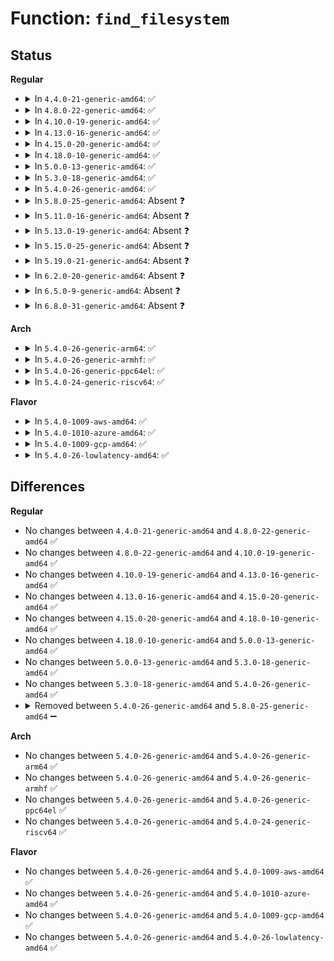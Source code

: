 # Function: <code>find_filesystem</code>

## Status
<b>Regular</b>
<ul>
<li>
<details>
<summary>In <code>4.4.0-21-generic-amd64</code>: ✅</summary>

```c
struct file_system_type * * find_filesystem(const char * name, unsigned int len)
```

```json
{
  "name": "find_filesystem",
  "collision_type": "Unique Static",
  "inline_type": "No",
  "funcs": [
    {
      "addr": 18446744071581118576,
      "name": "find_filesystem",
      "external": false,
      "loc": "fs/filesystems.c:46",
      "file": "fs/filesystems.c",
      "inline": "seen, unknown",
      "caller_inline": [],
      "caller_func": [
        "fs/filesystems.c:__get_fs_type"
      ]
    }
  ],
  "symbols": [
    {
      "addr": 18446744071581118576,
      "name": "find_filesystem",
      "section": ".text",
      "bind": "STB_LOCAL",
      "size": 106
    }
  ]
}
```
</details>
</li>
<li>
<details>
<summary>In <code>4.8.0-22-generic-amd64</code>: ✅</summary>

```c
struct file_system_type * * find_filesystem(const char * name, unsigned int len)
```

```json
{
  "name": "find_filesystem",
  "collision_type": "Unique Static",
  "inline_type": "No",
  "funcs": [
    {
      "addr": 18446744071581284304,
      "name": "find_filesystem",
      "external": false,
      "loc": "fs/filesystems.c:46",
      "file": "fs/filesystems.c",
      "inline": "seen, unknown",
      "caller_inline": [],
      "caller_func": [
        "fs/filesystems.c:__get_fs_type"
      ]
    }
  ],
  "symbols": [
    {
      "addr": 18446744071581284304,
      "name": "find_filesystem",
      "section": ".text",
      "bind": "STB_LOCAL",
      "size": 98
    }
  ]
}
```
</details>
</li>
<li>
<details>
<summary>In <code>4.10.0-19-generic-amd64</code>: ✅</summary>

```c
struct file_system_type * * find_filesystem(const char * name, unsigned int len)
```

```json
{
  "name": "find_filesystem",
  "collision_type": "Unique Static",
  "inline_type": "No",
  "funcs": [
    {
      "addr": 18446744071581362720,
      "name": "find_filesystem",
      "external": false,
      "loc": "fs/filesystems.c:46",
      "file": "fs/filesystems.c",
      "inline": "seen, unknown",
      "caller_inline": [],
      "caller_func": [
        "fs/filesystems.c:__get_fs_type"
      ]
    }
  ],
  "symbols": [
    {
      "addr": 18446744071581362720,
      "name": "find_filesystem",
      "section": ".text",
      "bind": "STB_LOCAL",
      "size": 98
    }
  ]
}
```
</details>
</li>
<li>
<details>
<summary>In <code>4.13.0-16-generic-amd64</code>: ✅</summary>

```c
struct file_system_type * * find_filesystem(const char * name, unsigned int len)
```

```json
{
  "name": "find_filesystem",
  "collision_type": "Unique Static",
  "inline_type": "No",
  "funcs": [
    {
      "addr": 18446744071581418016,
      "name": "find_filesystem",
      "external": false,
      "loc": "fs/filesystems.c:47",
      "file": "fs/filesystems.c",
      "inline": "seen, unknown",
      "caller_inline": [],
      "caller_func": [
        "fs/filesystems.c:__get_fs_type",
        "fs/filesystems.c:register_filesystem"
      ]
    }
  ],
  "symbols": [
    {
      "addr": 18446744071581418016,
      "name": "find_filesystem",
      "section": ".text",
      "bind": "STB_LOCAL",
      "size": 98
    }
  ]
}
```
</details>
</li>
<li>
<details>
<summary>In <code>4.15.0-20-generic-amd64</code>: ✅</summary>

```c
struct file_system_type * * find_filesystem(const char * name, unsigned int len)
```

```json
{
  "name": "find_filesystem",
  "collision_type": "Unique Static",
  "inline_type": "No",
  "funcs": [
    {
      "addr": 18446744071581559584,
      "name": "find_filesystem",
      "external": false,
      "loc": "fs/filesystems.c:48",
      "file": "fs/filesystems.c",
      "inline": "seen, unknown",
      "caller_inline": [],
      "caller_func": [
        "fs/filesystems.c:__get_fs_type",
        "fs/filesystems.c:register_filesystem"
      ]
    }
  ],
  "symbols": [
    {
      "addr": 18446744071581559584,
      "name": "find_filesystem",
      "section": ".text",
      "bind": "STB_LOCAL",
      "size": 98
    }
  ]
}
```
</details>
</li>
<li>
<details>
<summary>In <code>4.18.0-10-generic-amd64</code>: ✅</summary>

```c
struct file_system_type * * find_filesystem(const char * name, unsigned int len)
```

```json
{
  "name": "find_filesystem",
  "collision_type": "Unique Static",
  "inline_type": "No",
  "funcs": [
    {
      "addr": 18446744071581715760,
      "name": "find_filesystem",
      "external": false,
      "loc": "fs/filesystems.c:48",
      "file": "fs/filesystems.c",
      "inline": "seen, unknown",
      "caller_inline": [],
      "caller_func": [
        "fs/filesystems.c:__get_fs_type",
        "fs/filesystems.c:register_filesystem"
      ]
    }
  ],
  "symbols": [
    {
      "addr": 18446744071581715760,
      "name": "find_filesystem",
      "section": ".text",
      "bind": "STB_LOCAL",
      "size": 98
    }
  ]
}
```
</details>
</li>
<li>
<details>
<summary>In <code>5.0.0-13-generic-amd64</code>: ✅</summary>

```c
struct file_system_type * * find_filesystem(const char * name, unsigned int len)
```

```json
{
  "name": "find_filesystem",
  "collision_type": "Unique Static",
  "inline_type": "No",
  "funcs": [
    {
      "addr": 18446744071581802480,
      "name": "find_filesystem",
      "external": false,
      "loc": "fs/filesystems.c:48",
      "file": "fs/filesystems.c",
      "inline": "seen, unknown",
      "caller_inline": [],
      "caller_func": [
        "fs/filesystems.c:__get_fs_type",
        "fs/filesystems.c:register_filesystem"
      ]
    }
  ],
  "symbols": [
    {
      "addr": 18446744071581802480,
      "name": "find_filesystem",
      "section": ".text",
      "bind": "STB_LOCAL",
      "size": 98
    }
  ]
}
```
</details>
</li>
<li>
<details>
<summary>In <code>5.3.0-18-generic-amd64</code>: ✅</summary>

```c
struct file_system_type * * find_filesystem(const char * name, unsigned int len)
```

```json
{
  "name": "find_filesystem",
  "collision_type": "Unique Static",
  "inline_type": "No",
  "funcs": [
    {
      "addr": 18446744071581921344,
      "name": "find_filesystem",
      "external": false,
      "loc": "fs/filesystems.c:49",
      "file": "fs/filesystems.c",
      "inline": "seen, unknown",
      "caller_inline": [],
      "caller_func": [
        "fs/filesystems.c:__get_fs_type",
        "fs/filesystems.c:register_filesystem"
      ]
    }
  ],
  "symbols": [
    {
      "addr": 18446744071581921344,
      "name": "find_filesystem",
      "section": ".text",
      "bind": "STB_LOCAL",
      "size": 107
    }
  ]
}
```
</details>
</li>
<li>
<details>
<summary>In <code>5.4.0-26-generic-amd64</code>: ✅</summary>

```c
struct file_system_type * * find_filesystem(const char * name, unsigned int len)
```

```json
{
  "name": "find_filesystem",
  "collision_type": "Unique Static",
  "inline_type": "No",
  "funcs": [
    {
      "addr": 18446744071581993728,
      "name": "find_filesystem",
      "external": false,
      "loc": "fs/filesystems.c:49",
      "file": "fs/filesystems.c",
      "inline": "seen, unknown",
      "caller_inline": [],
      "caller_func": [
        "fs/filesystems.c:__get_fs_type",
        "fs/filesystems.c:register_filesystem"
      ]
    }
  ],
  "symbols": [
    {
      "addr": 18446744071581993728,
      "name": "find_filesystem",
      "section": ".text",
      "bind": "STB_LOCAL",
      "size": 107
    }
  ]
}
```
</details>
</li>
<li>
<details>
<summary>In <code>5.8.0-25-generic-amd64</code>: Absent ❓</summary>

```json
{
  "name": "find_filesystem",
  "collision_type": "Unique Static",
  "inline_type": "Full",
  "funcs": [
    {
      "addr": 18446744071582228354,
      "name": "find_filesystem",
      "external": false,
      "loc": "fs/filesystems.c:49",
      "file": "fs/filesystems.c",
      "inline": "not declared, inlined",
      "caller_inline": [
        "fs/filesystems.c:__get_fs_type",
        "fs/filesystems.c:register_filesystem"
      ],
      "caller_func": []
    }
  ],
  "symbols": []
}
```
</details>
</li>
<li>
<details>
<summary>In <code>5.11.0-16-generic-amd64</code>: Absent ❓</summary>

```json
{
  "name": "find_filesystem",
  "collision_type": "Unique Static",
  "inline_type": "Full",
  "funcs": [
    {
      "addr": 18446744071582276754,
      "name": "find_filesystem",
      "external": false,
      "loc": "fs/filesystems.c:49",
      "file": "fs/filesystems.c",
      "inline": "not declared, inlined",
      "caller_inline": [
        "fs/filesystems.c:__get_fs_type",
        "fs/filesystems.c:register_filesystem"
      ],
      "caller_func": []
    }
  ],
  "symbols": []
}
```
</details>
</li>
<li>
<details>
<summary>In <code>5.13.0-19-generic-amd64</code>: Absent ❓</summary>

```json
{
  "name": "find_filesystem",
  "collision_type": "Unique Static",
  "inline_type": "Full",
  "funcs": [
    {
      "addr": 18446744071582302290,
      "name": "find_filesystem",
      "external": false,
      "loc": "fs/filesystems.c:49",
      "file": "fs/filesystems.c",
      "inline": "not declared, inlined",
      "caller_inline": [
        "fs/filesystems.c:__get_fs_type",
        "fs/filesystems.c:register_filesystem"
      ],
      "caller_func": []
    }
  ],
  "symbols": []
}
```
</details>
</li>
<li>
<details>
<summary>In <code>5.15.0-25-generic-amd64</code>: Absent ❓</summary>

```json
{
  "name": "find_filesystem",
  "collision_type": "Unique Static",
  "inline_type": "Full",
  "funcs": [
    {
      "addr": 18446744071582621330,
      "name": "find_filesystem",
      "external": false,
      "loc": "fs/filesystems.c:49",
      "file": "fs/filesystems.c",
      "inline": "not declared, inlined",
      "caller_inline": [
        "fs/filesystems.c:__get_fs_type",
        "fs/filesystems.c:register_filesystem"
      ],
      "caller_func": []
    }
  ],
  "symbols": []
}
```
</details>
</li>
<li>
<details>
<summary>In <code>5.19.0-21-generic-amd64</code>: Absent ❓</summary>

```json
{
  "name": "find_filesystem",
  "collision_type": "Unique Static",
  "inline_type": "Full",
  "funcs": [
    {
      "addr": 18446744071583157218,
      "name": "find_filesystem",
      "external": false,
      "loc": "fs/filesystems.c:49",
      "file": "fs/filesystems.c",
      "inline": "not declared, inlined",
      "caller_inline": [
        "fs/filesystems.c:__get_fs_type",
        "fs/filesystems.c:register_filesystem"
      ],
      "caller_func": []
    }
  ],
  "symbols": []
}
```
</details>
</li>
<li>
<details>
<summary>In <code>6.2.0-20-generic-amd64</code>: Absent ❓</summary>

```json
{
  "name": "find_filesystem",
  "collision_type": "Unique Static",
  "inline_type": "Full",
  "funcs": [
    {
      "addr": 18446744071583731058,
      "name": "find_filesystem",
      "external": false,
      "loc": "fs/filesystems.c:49",
      "file": "fs/filesystems.c",
      "inline": "not declared, inlined",
      "caller_inline": [
        "fs/filesystems.c:__get_fs_type",
        "fs/filesystems.c:register_filesystem"
      ],
      "caller_func": []
    }
  ],
  "symbols": []
}
```
</details>
</li>
<li>
<details>
<summary>In <code>6.5.0-9-generic-amd64</code>: Absent ❓</summary>

```json
{
  "name": "find_filesystem",
  "collision_type": "Unique Static",
  "inline_type": "Full",
  "funcs": [
    {
      "addr": 18446744071583948098,
      "name": "find_filesystem",
      "external": false,
      "loc": "fs/filesystems.c:49",
      "file": "fs/filesystems.c",
      "inline": "not declared, inlined",
      "caller_inline": [
        "fs/filesystems.c:__get_fs_type",
        "fs/filesystems.c:register_filesystem"
      ],
      "caller_func": []
    }
  ],
  "symbols": []
}
```
</details>
</li>
<li>
<details>
<summary>In <code>6.8.0-31-generic-amd64</code>: Absent ❓</summary>

```json
{
  "name": "find_filesystem",
  "collision_type": "Unique Static",
  "inline_type": "Full",
  "funcs": [
    {
      "addr": 18446744071584155538,
      "name": "find_filesystem",
      "external": false,
      "loc": "fs/filesystems.c:49",
      "file": "fs/filesystems.c",
      "inline": "not declared, inlined",
      "caller_inline": [
        "fs/filesystems.c:__get_fs_type",
        "fs/filesystems.c:register_filesystem"
      ],
      "caller_func": []
    }
  ],
  "symbols": []
}
```
</details>
</li>
</ul>
<b>Arch</b>
<ul>
<li>
<details>
<summary>In <code>5.4.0-26-generic-arm64</code>: ✅</summary>

```c
struct file_system_type * * find_filesystem(const char * name, unsigned int len)
```

```json
{
  "name": "find_filesystem",
  "collision_type": "Unique Static",
  "inline_type": "No",
  "funcs": [
    {
      "addr": 18446603336493509872,
      "name": "find_filesystem",
      "external": false,
      "loc": "fs/filesystems.c:49",
      "file": "fs/filesystems.c",
      "inline": "seen, unknown",
      "caller_inline": [],
      "caller_func": [
        "fs/filesystems.c:__get_fs_type",
        "fs/filesystems.c:__get_fs_type",
        "fs/filesystems.c:register_filesystem"
      ]
    }
  ],
  "symbols": [
    {
      "addr": 18446603336493509872,
      "name": "find_filesystem",
      "section": ".text",
      "bind": "STB_LOCAL",
      "size": 124
    }
  ]
}
```
</details>
</li>
<li>
<details>
<summary>In <code>5.4.0-26-generic-armhf</code>: ✅</summary>

```c
struct file_system_type * * find_filesystem(const char * name, unsigned int len)
```

```json
{
  "name": "find_filesystem",
  "collision_type": "Unique Static",
  "inline_type": "No",
  "funcs": [
    {
      "addr": 3227065604,
      "name": "find_filesystem",
      "external": false,
      "loc": "fs/filesystems.c:49",
      "file": "fs/filesystems.c",
      "inline": "seen, unknown",
      "caller_inline": [],
      "caller_func": [
        "fs/filesystems.c:__get_fs_type",
        "fs/filesystems.c:register_filesystem"
      ]
    }
  ],
  "symbols": [
    {
      "addr": 3227065604,
      "name": "find_filesystem",
      "section": ".text",
      "bind": "STB_LOCAL",
      "size": 112
    }
  ]
}
```
</details>
</li>
<li>
<details>
<summary>In <code>5.4.0-26-generic-ppc64el</code>: ✅</summary>

```c
struct file_system_type * * find_filesystem(const char * name, unsigned int len)
```

```json
{
  "name": "find_filesystem",
  "collision_type": "Unique Static",
  "inline_type": "No",
  "funcs": [
    {
      "addr": 13835058055287073232,
      "name": "find_filesystem",
      "external": false,
      "loc": "fs/filesystems.c:49",
      "file": "fs/filesystems.c",
      "inline": "seen, unknown",
      "caller_inline": [],
      "caller_func": [
        "fs/filesystems.c:__get_fs_type",
        "fs/filesystems.c:register_filesystem"
      ]
    }
  ],
  "symbols": [
    {
      "addr": 13835058055287073232,
      "name": "find_filesystem",
      "section": ".text",
      "bind": "STB_LOCAL",
      "size": 180
    }
  ]
}
```
</details>
</li>
<li>
<details>
<summary>In <code>5.4.0-24-generic-riscv64</code>: ✅</summary>

```c
struct file_system_type * * find_filesystem(const char * name, unsigned int len)
```

```json
{
  "name": "find_filesystem",
  "collision_type": "Unique Static",
  "inline_type": "No",
  "funcs": [
    {
      "addr": 18446743936273181258,
      "name": "find_filesystem",
      "external": false,
      "loc": "fs/filesystems.c:49",
      "file": "fs/filesystems.c",
      "inline": "seen, unknown",
      "caller_inline": [],
      "caller_func": [
        "fs/filesystems.c:__get_fs_type",
        "fs/filesystems.c:register_filesystem"
      ]
    }
  ],
  "symbols": [
    {
      "addr": 18446743936273181258,
      "name": "find_filesystem",
      "section": ".text",
      "bind": "STB_LOCAL",
      "size": 108
    }
  ]
}
```
</details>
</li>
</ul>
<b>Flavor</b>
<ul>
<li>
<details>
<summary>In <code>5.4.0-1009-aws-amd64</code>: ✅</summary>

```c
struct file_system_type * * find_filesystem(const char * name, unsigned int len)
```

```json
{
  "name": "find_filesystem",
  "collision_type": "Unique Static",
  "inline_type": "No",
  "funcs": [
    {
      "addr": 18446744071581962464,
      "name": "find_filesystem",
      "external": false,
      "loc": "fs/filesystems.c:49",
      "file": "fs/filesystems.c",
      "inline": "seen, unknown",
      "caller_inline": [],
      "caller_func": [
        "fs/filesystems.c:__get_fs_type",
        "fs/filesystems.c:register_filesystem"
      ]
    }
  ],
  "symbols": [
    {
      "addr": 18446744071581962464,
      "name": "find_filesystem",
      "section": ".text",
      "bind": "STB_LOCAL",
      "size": 107
    }
  ]
}
```
</details>
</li>
<li>
<details>
<summary>In <code>5.4.0-1010-azure-amd64</code>: ✅</summary>

```c
struct file_system_type * * find_filesystem(const char * name, unsigned int len)
```

```json
{
  "name": "find_filesystem",
  "collision_type": "Unique Static",
  "inline_type": "No",
  "funcs": [
    {
      "addr": 18446744071581900032,
      "name": "find_filesystem",
      "external": false,
      "loc": "fs/filesystems.c:49",
      "file": "fs/filesystems.c",
      "inline": "seen, unknown",
      "caller_inline": [],
      "caller_func": [
        "fs/filesystems.c:__get_fs_type",
        "fs/filesystems.c:register_filesystem"
      ]
    }
  ],
  "symbols": [
    {
      "addr": 18446744071581900032,
      "name": "find_filesystem",
      "section": ".text",
      "bind": "STB_LOCAL",
      "size": 107
    }
  ]
}
```
</details>
</li>
<li>
<details>
<summary>In <code>5.4.0-1009-gcp-amd64</code>: ✅</summary>

```c
struct file_system_type * * find_filesystem(const char * name, unsigned int len)
```

```json
{
  "name": "find_filesystem",
  "collision_type": "Unique Static",
  "inline_type": "No",
  "funcs": [
    {
      "addr": 18446744071581953776,
      "name": "find_filesystem",
      "external": false,
      "loc": "fs/filesystems.c:49",
      "file": "fs/filesystems.c",
      "inline": "seen, unknown",
      "caller_inline": [],
      "caller_func": [
        "fs/filesystems.c:__get_fs_type",
        "fs/filesystems.c:register_filesystem"
      ]
    }
  ],
  "symbols": [
    {
      "addr": 18446744071581953776,
      "name": "find_filesystem",
      "section": ".text",
      "bind": "STB_LOCAL",
      "size": 107
    }
  ]
}
```
</details>
</li>
<li>
<details>
<summary>In <code>5.4.0-26-lowlatency-amd64</code>: ✅</summary>

```c
struct file_system_type * * find_filesystem(const char * name, unsigned int len)
```

```json
{
  "name": "find_filesystem",
  "collision_type": "Unique Static",
  "inline_type": "No",
  "funcs": [
    {
      "addr": 18446744071582024016,
      "name": "find_filesystem",
      "external": false,
      "loc": "fs/filesystems.c:49",
      "file": "fs/filesystems.c",
      "inline": "seen, unknown",
      "caller_inline": [],
      "caller_func": [
        "fs/filesystems.c:__get_fs_type",
        "fs/filesystems.c:register_filesystem"
      ]
    }
  ],
  "symbols": [
    {
      "addr": 18446744071582024016,
      "name": "find_filesystem",
      "section": ".text",
      "bind": "STB_LOCAL",
      "size": 107
    }
  ]
}
```
</details>
</li>
</ul>

## Differences
<b>Regular</b>
<ul>
<li>
No changes between <code>4.4.0-21-generic-amd64</code> and <code>4.8.0-22-generic-amd64</code> ✅
</li>
<li>
No changes between <code>4.8.0-22-generic-amd64</code> and <code>4.10.0-19-generic-amd64</code> ✅
</li>
<li>
No changes between <code>4.10.0-19-generic-amd64</code> and <code>4.13.0-16-generic-amd64</code> ✅
</li>
<li>
No changes between <code>4.13.0-16-generic-amd64</code> and <code>4.15.0-20-generic-amd64</code> ✅
</li>
<li>
No changes between <code>4.15.0-20-generic-amd64</code> and <code>4.18.0-10-generic-amd64</code> ✅
</li>
<li>
No changes between <code>4.18.0-10-generic-amd64</code> and <code>5.0.0-13-generic-amd64</code> ✅
</li>
<li>
No changes between <code>5.0.0-13-generic-amd64</code> and <code>5.3.0-18-generic-amd64</code> ✅
</li>
<li>
No changes between <code>5.3.0-18-generic-amd64</code> and <code>5.4.0-26-generic-amd64</code> ✅
</li>
<li>
<details>
<summary>Removed between <code>5.4.0-26-generic-amd64</code> and <code>5.8.0-25-generic-amd64</code> ➖</summary>

```c
struct file_system_type * * find_filesystem(const char * name, unsigned int len)
```
</details>
</li>
</ul>
<b>Arch</b>
<ul>
<li>
No changes between <code>5.4.0-26-generic-amd64</code> and <code>5.4.0-26-generic-arm64</code> ✅
</li>
<li>
No changes between <code>5.4.0-26-generic-amd64</code> and <code>5.4.0-26-generic-armhf</code> ✅
</li>
<li>
No changes between <code>5.4.0-26-generic-amd64</code> and <code>5.4.0-26-generic-ppc64el</code> ✅
</li>
<li>
No changes between <code>5.4.0-26-generic-amd64</code> and <code>5.4.0-24-generic-riscv64</code> ✅
</li>
</ul>
<b>Flavor</b>
<ul>
<li>
No changes between <code>5.4.0-26-generic-amd64</code> and <code>5.4.0-1009-aws-amd64</code> ✅
</li>
<li>
No changes between <code>5.4.0-26-generic-amd64</code> and <code>5.4.0-1010-azure-amd64</code> ✅
</li>
<li>
No changes between <code>5.4.0-26-generic-amd64</code> and <code>5.4.0-1009-gcp-amd64</code> ✅
</li>
<li>
No changes between <code>5.4.0-26-generic-amd64</code> and <code>5.4.0-26-lowlatency-amd64</code> ✅
</li>
</ul>
